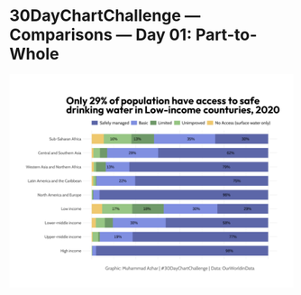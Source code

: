 # 30DayChartChallenge — Comparisons — Day 01: Part-to-Whole


![drinking water](https://github.com/imagineazhar/30DayChartChallenge2023/blob/main/01-part_to_whole/drinking-water.png)
